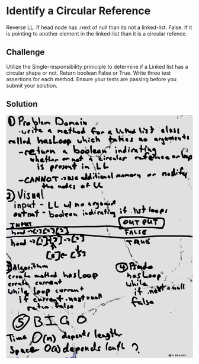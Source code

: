 # Identify a Circular Reference
Reverse LL.  If head node has .next of null than its not a linked-list.  False.   If it is pointing to another element in the linked-list than it is a circular refence.

## Challenge
Utilize the Single-responsibility priniciple to determine if a Linked list has a circular shape or not.  Return boolean False or True.  Write three test assertions for each method. Ensure your tests are passing before you submit your solution.

## Solution
![whiteboard](assets/ll_detect_loop.jpg)
